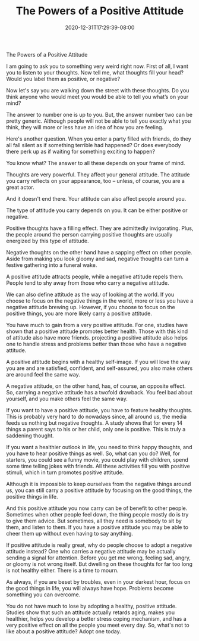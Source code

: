 ﻿---
title: "The Powers of a Positive Attitude"
date: 2020-12-31T17:29:39-08:00
description: "40-ARTICLES Tips for Web Success"
featured_image: "/images/40-ARTICLES.jpg"
tags: ["40 ARTICLES"]
---

The Powers of a Positive Attitude

I am going to ask you to something very weird right now. First of all, I want you to listen to your thoughts. Now tell me, what thoughts fill your head? Would you label them as positive, or negative?

Now let's say you are walking down the street with these thoughts. Do you think anyone who would meet you would be able to tell you what’s on your mind?

The answer to number one is up to you. But, the answer number two can be pretty generic. Although people will not be able to tell you exactly what you think, they will more or less have an idea of how you are feeling. 

Here's another question. When you enter a party filled with friends, do they all fall silent as if something terrible had happened? Or does everybody there perk up as if waiting for something exciting to happen?

You know what? The answer to all these depends on your frame of mind.

Thoughts are very powerful. They affect your general attitude. The attitude you carry reflects on your appearance, too – unless, of course, you are a great actor.

And it doesn't end there. Your attitude can also affect people around you.

The type of attitude you carry depends on you. It can be either positive or negative.

Positive thoughts have a filling effect. They are admittedly invigorating. Plus, the people around the person carrying positive thoughts are usually energized by this type of attitude.

Negative thoughts on the other hand have a sapping effect on other people. Aside from making you look gloomy and sad, negative thoughts can turn a festive gathering into a funeral wake.

A positive attitude attracts people, while a negative attitude repels them. People tend to shy away from those who carry a negative attitude.

We can also define attitude as the way of looking at the world. If you choose to focus on the negative things in the world, more or less you have a negative attitude brewing up. However, if you choose to focus on the positive things, you are more likely carry a positive attitude.

You have much to gain from a very positive attitude. For one, studies have shown that a positive attitude promotes better health. Those with this kind of attitude also have more friends. projecting a positive attitude also helps one to handle stress and problems better than those who have a negative attitude.

A positive attitude begins with a healthy self-image. If you will love the way you are and are satisfied, confident, and self-assured, you also make others are around feel the same way.

A negative attitude, on the other hand, has, of course, an opposite effect. So, carrying a negative attitude has a twofold drawback. You feel bad about yourself, and you make others feel the same way.

If you want to have a positive attitude, you have to feature healthy thoughts. This is probably very hard to do nowadays since, all around us, the media feeds us nothing but negative thoughts. A study shows that for every 14 things a parent says to his or her child, only one is positive. This is truly a saddening thought.

If you want a healthier outlook in life, you need to think happy thoughts, and you have to hear positive things as well. So, what can you do? Well, for starters, you could see a funny movie, you could play with children, spend some time telling jokes with friends. All these activities fill you with positive stimuli, which in turn promotes positive attitude.

Although it is impossible to keep ourselves from the negative things around us, you can still carry a positive attitude by focusing on the good things, the positive things in life.

And this positive attitude you now carry can be of benefit to other people. Sometimes when other people feel down, the thing people mostly do is try to give them advice. But sometimes, all they need is somebody to sit by them, and listen to them. If you have a positive attitude you may be able to cheer them up without even having to say anything.

If positive attitude is really great, why do people choose to adopt a negative attitude instead? One who carries a negative attitude may be actually sending a signal for attention. Before you get me wrong, feeling sad, angry, or gloomy is not wrong itself. But dwelling on these thoughts for far too long is not healthy either. There is a time to mourn. 

As always, if you are beset by troubles, even in your darkest hour, focus on the good things in life, you will always have hope. Problems become something you can overcome.

You do not have much to lose by adopting a healthy, positive attitude. Studies show that such an attitude actually retards aging, makes you healthier, helps you develop a better stress coping mechanism, and has a very positive effect on all the people you meet every day. So, what's not to like about a positive attitude? Adopt one today.

